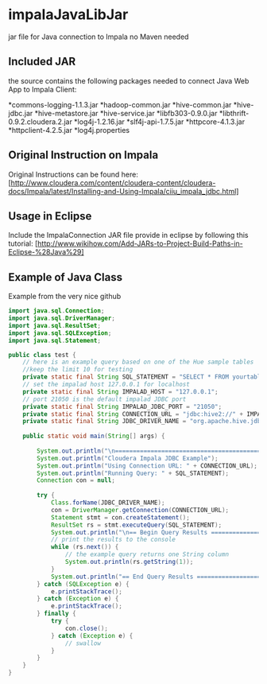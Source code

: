 impalaJavaLibJar
================

jar file for Java connection to Impala no Maven needed

## Included JAR

the source contains the following packages needed to connect Java Web App to Impala Client:

*commons-logging-1.1.3.jar
*hadoop-common.jar
*hive-common.jar
*hive-jdbc.jar
*hive-metastore.jar
*hive-service.jar
*libfb303-0.9.0.jar
*libthrift-0.9.2.cloudera.2.jar
*log4j-1.2.16.jar
*slf4j-api-1.7.5.jar
*httpcore-4.1.3.jar
*httpclient-4.2.5.jar
*log4j.properties

## Original Instruction on Impala

Original Instructions can be found here:
[http://www.cloudera.com/content/cloudera-content/cloudera-docs/Impala/latest/Installing-and-Using-Impala/ciiu_impala_jdbc.html]

## Usage in Eclipse
Include the ImpalaConnection JAR file provide in eclipse by following this tutorial:
[http://www.wikihow.com/Add-JARs-to-Project-Build-Paths-in-Eclipse-%28Java%29]

## Example of Java Class
Example from the very nice github 
```java
import java.sql.Connection;
import java.sql.DriverManager;
import java.sql.ResultSet;
import java.sql.SQLException;
import java.sql.Statement;

public class test {
	// here is an example query based on one of the Hue sample tables
	//keep the limit 10 for testing
	private static final String SQL_STATEMENT = "SELECT * FROM yourtable limit 10";
	// set the impalad host 127.0.0.1 for localhost
	private static final String IMPALAD_HOST = "127.0.0.1";
	// port 21050 is the default impalad JDBC port
	private static final String IMPALAD_JDBC_PORT = "21050";
	private static final String CONNECTION_URL = "jdbc:hive2://" + IMPALAD_HOST + ':' + IMPALAD_JDBC_PORT + "/;auth=noSasl";
	private static final String JDBC_DRIVER_NAME = "org.apache.hive.jdbc.HiveDriver";
	
	public static void main(String[] args) {
		
		System.out.println("\n=============================================");
		System.out.println("Cloudera Impala JDBC Example");
		System.out.println("Using Connection URL: " + CONNECTION_URL);
		System.out.println("Running Query: " + SQL_STATEMENT);
		Connection con = null;
		
		try {
			Class.forName(JDBC_DRIVER_NAME);
			con = DriverManager.getConnection(CONNECTION_URL);
			Statement stmt = con.createStatement();
			ResultSet rs = stmt.executeQuery(SQL_STATEMENT);
			System.out.println("\n== Begin Query Results ======================");
			// print the results to the console
			while (rs.next()) {
				// the example query returns one String column
				System.out.println(rs.getString(1));
			}
			System.out.println("== End Query Results =======================\n\n");
		} catch (SQLException e) {
			e.printStackTrace();
		} catch (Exception e) {
			e.printStackTrace();
		} finally {
			try {
				con.close();
			} catch (Exception e) {
				// swallow
			}
		}
	}
}
```
